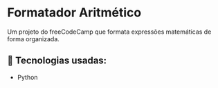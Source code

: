 # Formatador Aritmético

Um projeto do freeCodeCamp que formata expressões matemáticas de forma organizada.

## 📌 Tecnologias usadas:
- Python
